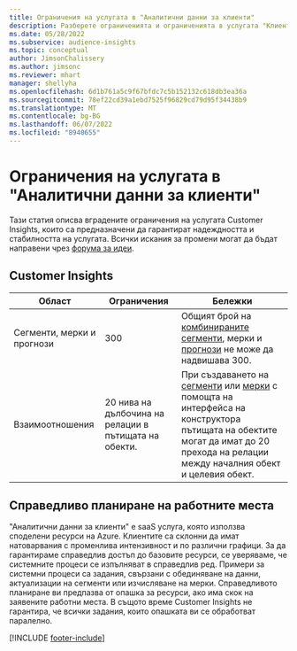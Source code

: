 ```yaml
---
title: Ограничения на услугата в "Аналитични данни за клиенти"
description: Разберете ограниченията и ограниченията в услугата "Клиентски аналитични данни SaaS".
ms.date: 05/28/2022
ms.subservice: audience-insights
ms.topic: conceptual
author: JimsonChalissery
ms.author: jimsonc
ms.reviewer: mhart
manager: shellyha
ms.openlocfilehash: 6d1b761a5c9f67bfdc7c5b152132c618db3ea36a
ms.sourcegitcommit: 78ef22cd39a1ebd7525f96829cd79d95f34438b9
ms.translationtype: MT
ms.contentlocale: bg-BG
ms.lasthandoff: 06/07/2022
ms.locfileid: "8940655"
---
```

# <a name="service-limits-in-customer-insights"></a>Ограничения на услугата в "Аналитични данни за клиенти"

Тази статия описва вградените ограничения на услугата Customer Insights, които са предназначени да гарантират надеждността и стабилността на услугата. Всички искания за промени могат да бъдат направени чрез [форума за идеи](https://go.microsoft.com/fwlink/?linkid=2074172).

## <a name="customer-insights"></a>Customer Insights

| Област  | Ограничения  | Бележки |
|-------------|---------------------------------------------------------------------|---------------------------------------------------------------------|
| Сегменти, мерки и прогнози | 300  | Общият брой на [комбинираните сегменти](segments.md)[,](measures.md) мерки и [прогнози](predictions.md) не може да надвишава 300.  |
| Взаимоотношения | 20 нива на дълбочина на релации в пътищата на обекти. | При създаването на [сегменти](segments.md) или [мерки](measures.md) с помощта на интерфейса на конструктора пътищата на обектите могат да имат до 20 прехода на релации между началния обект и целевия обект.  |

## <a name="fair-scheduling-of-jobs"></a>Справедливо планиране на работните места

"Аналитични данни за клиенти" е saaS услуга, която използва споделени ресурси на Azure. Клиентите са склонни да имат натоварвания с променлива интензивност и по различни графици. За да гарантираме справедлив достъп до базовите ресурси, се уверяваме, че системните процеси се изпълняват в справедлив ред. Примери за системни процеси са задания, свързани с обединяване на данни, актуализации на сегменти или изчисляване на мерки. Справедливото планиране ви предпазва от опашка за ресурси, ако има скок на заявените работни места. В същото време Customer Insights не гарантира, че всички задания, които опашката ви се обработват паралелно.

[!INCLUDE [footer-include](includes/footer-banner.md)]
